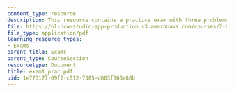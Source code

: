 ```yaml
---
content_type: resource
description: This resource contains a practice exam with three problems.
file: https://ol-ocw-studio-app-production.s3.amazonaws.com/courses/2-003j-dynamics-and-control-i-spring-2007/1e77317769f2c5127385d663f563e88b_exam1_prac.pdf
file_type: application/pdf
learning_resource_types:
- Exams
parent_title: Exams
parent_type: CourseSection
resourcetype: Document
title: exam1_prac.pdf
uid: 1e773177-69f2-c512-7385-d663f563e88b
---
```

